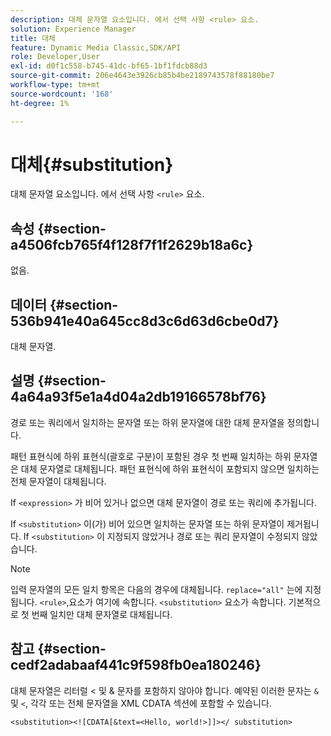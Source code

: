 ```yaml
---
description: 대체 문자열 요소입니다. 에서 선택 사항 <rule> 요소.
solution: Experience Manager
title: 대체
feature: Dynamic Media Classic,SDK/API
role: Developer,User
exl-id: d0f1c558-b745-41dc-bf65-1bf1fdcb88d3
source-git-commit: 206e4643e3926cb85b4be2189743578f88180be7
workflow-type: tm+mt
source-wordcount: '168'
ht-degree: 1%

---
```


# 대체{#substitution}

대체 문자열 요소입니다. 에서 선택 사항 `<rule>` 요소.

## 속성 {#section-a4506fcb765f4f128f7f1f2629b18a6c}

없음.

## 데이터 {#section-536b941e40a645cc8d3c6d63d6cbe0d7}

대체 문자열.

## 설명 {#section-4a64a93f5e1a4d04a2db19166578bf76}

경로 또는 쿼리에서 일치하는 문자열 또는 하위 문자열에 대한 대체 문자열을 정의합니다.

패턴 표현식에 하위 표현식(괄호로 구분)이 포함된 경우 첫 번째 일치하는 하위 문자열은 대체 문자열로 대체됩니다. 패턴 표현식에 하위 표현식이 포함되지 않으면 일치하는 전체 문자열이 대체됩니다.

If `<expression>` 가 비어 있거나 없으면 대체 문자열이 경로 또는 쿼리에 추가됩니다.

If `<substitution>` 이(가) 비어 있으면 일치하는 문자열 또는 하위 문자열이 제거됩니다. If `<substitution>` 이 지정되지 않았거나 경로 또는 쿼리 문자열이 수정되지 않았습니다.

>[!NOTE]
>
>입력 문자열의 모든 일치 항목은 다음의 경우에 대체됩니다. `replace="all"` 는에 지정됩니다. `<rule>`,요소가 여기에 속합니다. `<substitution>` 요소가 속합니다. 기본적으로 첫 번째 일치만 대체 문자열로 대체됩니다.

## 참고 {#section-cedf2adabaaf441c9f598fb0ea180246}

대체 문자열은 리터럴 &lt; 및 &amp; 문자를 포함하지 않아야 합니다. 예약된 이러한 문자는 `&` 및 `<`, 각각 또는 전체 문자열을 XML CDATA 섹션에 포함할 수 있습니다.

`<substitution><![CDATA[&text=<Hello, world!>]]></ substitution>`
